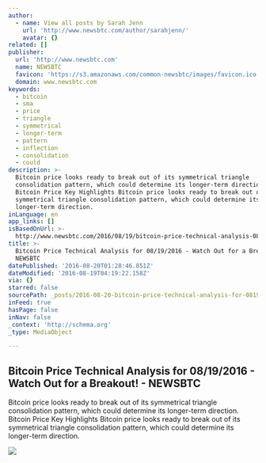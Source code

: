 ```yaml
---
author:
  - name: View all posts by Sarah Jenn
    url: 'http://www.newsbtc.com/author/sarahjenn/'
    avatar: {}
related: []
publisher:
  url: 'http://www.newsbtc.com'
  name: NEWSBTC
  favicon: 'https://s3.amazonaws.com/common-newsbtc/images/favicon.ico'
  domain: www.newsbtc.com
keywords:
  - bitcoin
  - sma
  - price
  - triangle
  - symmetrical
  - longer-term
  - pattern
  - inflection
  - consolidation
  - could
description: >-
  Bitcoin price looks ready to break out of its symmetrical triangle
  consolidation pattern, which could determine its longer-term direction.
  Bitcoin Price Key Highlights Bitcoin price looks ready to break out of its
  symmetrical triangle consolidation pattern, which could determine its
  longer-term direction.
inLanguage: en
app_links: []
isBasedOnUrl: >-
  http://www.newsbtc.com/2016/08/19/bitcoin-price-technical-analysis-08192016-watch-breakout/
title: >-
  Bitcoin Price Technical Analysis for 08/19/2016 - Watch Out for a Breakout! -
  NEWSBTC
datePublished: '2016-08-20T01:28:46.851Z'
dateModified: '2016-08-19T04:19:22.158Z'
via: {}
starred: false
sourcePath: _posts/2016-08-20-bitcoin-price-technical-analysis-for-08192016-watch-out.md
inFeed: true
hasPage: false
inNav: false
_context: 'http://schema.org'
_type: MediaObject

---
```

<article style=""><h1>Bitcoin Price Technical Analysis for 08/19/2016 - Watch Out for a Breakout! - NEWSBTC</h1><p>Bitcoin price looks ready to break out of its symmetrical triangle consolidation pattern, which could determine its longer-term direction. Bitcoin Price Key Highlights Bitcoin price looks ready to break out of its symmetrical triangle consolidation pattern, which could determine its longer-term direction.</p><img src="http://s3.amazonaws.com/main-newsbtc-images/2016/08/19043312/160819_bitcoin.png" /></article>